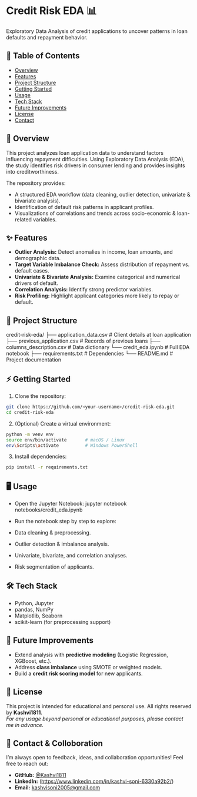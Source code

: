 # Credit Risk EDA 📊
Exploratory Data Analysis of credit applications to uncover patterns in loan defaults and repayment behavior.

## 📑 Table of Contents
- [Overview](#-overview)
- [Features](#-features)
- [Project Structure](#-project-structure)
- [Getting Started](#-getting-started)
- [Usage](#-usage)
- [Tech Stack](#-tech-stack)
- [Future Improvements](#-future-improvements)
- [License](#-license)
- [Contact](#-contact)

## 🔎 Overview
This project analyzes loan application data to understand factors influencing repayment difficulties. Using Exploratory Data Analysis (EDA), the study identifies risk drivers in consumer lending and provides insights into creditworthiness.

The repository provides:
- A structured EDA workflow (data cleaning, outlier detection, univariate & bivariate analysis).
- Identification of default risk patterns in applicant profiles.
- Visualizations of correlations and trends across socio-economic & loan-related variables.

## ✨ Features

- **Outlier Analysis:** Detect anomalies in income, loan amounts, and demographic data.
- **Target Variable Imbalance Check:** Assess distribution of repayment vs. default cases.
- **Univariate & Bivariate Analysis:** Examine categorical and numerical drivers of default.
- **Correlation Analysis:** Identify strong predictor variables.
- **Risk Profiling:** Highlight applicant categories more likely to repay or default.

## 📂 Project Structure
credit-risk-eda/
├── application_data.csv        # Client details at loan application
├── previous_application.csv    # Records of previous loans
├── columns_description.csv     # Data dictionary
└── credit_eda.ipynb            # Full EDA notebook
├── requirements.txt            # Dependencies
└── README.md                   # Project documentation

## ⚡ Getting Started
1. Clone the repository:
```bash
git clone https://github.com/<your-username>/credit-risk-eda.git
cd credit-risk-eda
````

2. (Optional) Create a virtual environment:

```bash
python -m venv env
source env/bin/activate       # macOS / Linux
env\Scripts\activate          # Windows PowerShell
```

3. Install dependencies:

```bash
pip install -r requirements.txt
```

## 🖥️ Usage

- Open the Jupyter Notebook:
jupyter notebook notebooks/credit_eda.ipynb

- Run the notebook step by step to explore:
- Data cleaning & preprocessing.
- Outlier detection & imbalance analysis.
- Univariate, bivariate, and correlation analyses.
- Risk segmentation of applicants.

## 🛠 Tech Stack

* Python, Jupyter
* pandas, NumPy
* Matplotlib, Seaborn
* scikit-learn (for preprocessing support)

## 🚀 Future Improvements

* Extend analysis with **predictive modeling** (Logistic Regression, XGBoost, etc.).
* Address **class imbalance** using SMOTE or weighted models.
* Build a **credit risk scoring model** for new applicants.


## 📜 License

This project is intended for educational and personal use. All rights reserved by **Kashvi1811**.  
*For any usage beyond personal or educational purposes, please contact me in advance.*

## 🤝 Contact & Colloboration

I’m always open to feedback, ideas, and collaboration opportunities! Feel free to reach out:

- **GitHub:** [@Kashvi1811](https://github.com/Kashvi1811)
- **LinkedIn:** (https://www.linkedin.com/in/kashvi-soni-6330a92b2/)
- **Email:** kashvisoni2005@gmail.com
